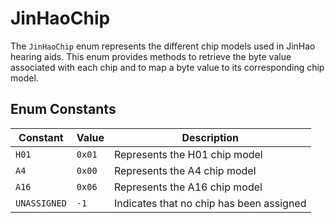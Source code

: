 # JinHaoChip 

The `JinHaoChip` enum represents the different chip models used in JinHao hearing aids. This enum provides methods to retrieve the byte value associated with each chip and to map a byte value to its corresponding chip model.

## Enum Constants

| Constant        | Value       | Description                                      |
|-----------------|-------------|--------------------------------------------------|
| `H01`           | `0x01`      | Represents the H01 chip model                   |
| `A4`            | `0x00`      | Represents the A4 chip model                    |
| `A16`           | `0x06`      | Represents the A16 chip model                   |
| `UNASSIGNED`    | `-1`        | Indicates that no chip has been assigned        |

